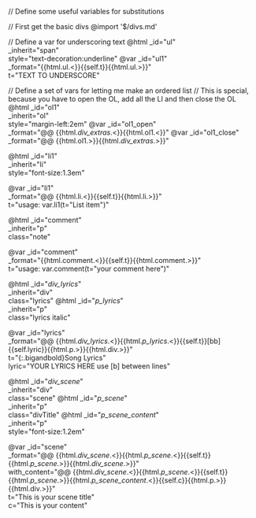 // Define some useful variables for substitutions

// First get the basic divs
@import '$/divs.md'

// Define a var for underscoring text
@html _id="ul" \
      _inherit="span" \
      style="text-decoration:underline"
@var _id="ul1" \
      _format="{{html.ul.<}}{{self.t}}{{html.ul.>}}" \
      t="TEXT TO UNDERSCORE"

// Define a set of vars for letting me make an ordered list
// This is special, because you have to open the OL, add all the LI and then close the OL
@html _id="ol1" \
      _inherit="ol" \
      style="margin-left:2em"
@var _id="ol1_open" \
     _format="@@ {{html._div_extras_.<}}{{html.ol1.<}}"
@var _id="ol1_close" \
     _format="@@ {{html.ol1.>}}{{html._div_extras_.>}}"

@html _id="li1" \
      _inherit="li" \
      style="font-size:1.3em"

@var _id="li1" \
     _format="@@ {{html.li.<}}{{self.t}}{{html.li.>}}" \
     t="usage: var.li1(t=\"List item\")"

@html _id="comment" \
      _inherit="p" \
      class="note" 

@var _id="comment" \
     _format="{{html.comment.<}}{{self.t}}{{html.comment.>}}" \
     t="usage: var.comment(t=\"your comment here\")"


@html _id="_div_lyrics_" \
      _inherit="div" \
      class="lyrics"
@html _id="_p_lyrics_" \
      _inherit="p" \
      class="lyrics italic"
 
@var _id="lyrics" \
          _format="@@ {{html._div_lyrics_.<}}{{html._p_lyrics_.<}}{{self.t}}[bb]{{self.lyric}}{{html.p.>}}{{html.div.>}}" \
          t="{:.bigandbold}Song Lyrics" \
          lyric="YOUR LYRICS HERE use &#91;b] between lines"

@html _id="_div_scene_" \
      _inherit="div" \
      class="scene"
@html _id="_p_scene_" \
      _inherit="p" \
      class="divTitle"
@html _id="_p_scene_content_" \
      _inherit="p" \
      style="font-size:1.2em" 
 
@var _id="scene" \
          _format="@@ {{html._div_scene_.<}}{{html._p_scene_.<}}{{self.t}}{{html._p_scene_.>}}{{html._div_scene_.>}}" \
          with_content="@@ {{html._div_scene_.<}}{{html._p_scene_.<}}{{self.t}}{{html._p_scene_.>}}{{html._p_scene_content_.<}}{{self.c}}{{html.p.>}}{{html.div.>}}" \
          t="This is your scene title" \
          c="This is your content"

